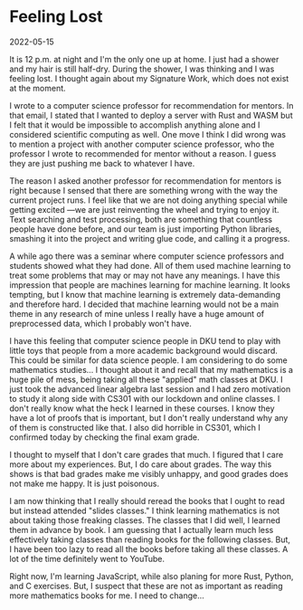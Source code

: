 <!-- toc -->
# Feeling Lost

2022-05-15

It is 12 p.m. at night and I'm the only one up at home.
I just had a shower and my hair is still half-dry.
During the shower,
I was thinking and I was feeling lost.
I thought again about my Signature Work,
which does not exist at the moment.

I wrote to a computer science professor for recommendation for mentors.
In that email,
I stated that I wanted to deploy a server with Rust and WASM
but I felt that it would be impossible to accomplish anything alone
and I considered scientific computing as well.
One move I think I did wrong was to mention a project
with another computer science professor,
who the professor I wrote to recommended for mentor without a reason.
I guess they are just pushing me back to whatever I have.

The reason I asked another professor for recommendation for mentors
is right because I sensed that there are something wrong with the way
the current project runs.
I feel like that we are not doing anything special
while getting excited
—we are just reinventing the wheel and trying to enjoy it.
Text searching and test processing,
both are something that countless people have done before,
and our team is just importing Python libraries,
smashing it into the project and writing glue code,
and calling it a progress.

A while ago there was a seminar where computer science professors
and students showed what they had done.
All of them used machine learning to treat some problems
that may or may not have any meanings.
I have this impression that people are machines learning for machine learning.
It looks tempting,
but I know that machine learning is extremely data-demanding and therefore hard.
I decided that machine learning would not be a main theme in any research of mine
unless I really have a huge amount of preprocessed data,
which I probably won't have.

I have this feeling that computer science people in DKU tend to play with
little toys that people from a more academic background would discard.
This could be similar for data science people.
I am considering to do some mathematics studies…
I thought about it and recall that
my mathematics is a huge pile of mess,
being taking all these "applied" math classes at DKU.
I just took the advanced linear algebra last session
and I had zero motivation to study it along side with CS301
with our lockdown and online classes.
I don't really know what the heck I learned in these courses.
I know they have a lot of proofs that is important,
but I don't really understand why any of them is constructed like that.
I also did horrible in CS301,
which I confirmed today by checking the final exam grade.

I thought to myself that I don't care grades that much.
I figured that I care more about my experiences.
But, I do care about grades.
The way this shows is that bad grades make me visibly unhappy,
and good grades does not make me happy.
It is just poisonous.

I am now thinking that I really should reread the books that I ought to read
but instead attended "slides classes."
I think learning mathematics is not about taking those freaking classes.
The classes that I did well,
I learned them in advance by book.
I am guessing that I actually learn much less effectively taking classes
than reading books for the following classes.
But, I have been too lazy to read all the books before taking all these classes.
A lot of the time definitely went to YouTube.

Right now,
I'm learning JavaScript,
while also planing for more Rust,
Python,
and C exercises.
But, I suspect that these are not as important as reading more mathematics books for me.
I need to change…
